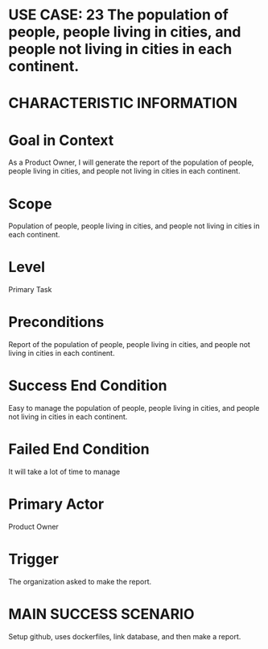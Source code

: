 # USE CASE: 23 The population of people, people living in cities, and people not living in cities in each continent.

# CHARACTERISTIC INFORMATION

# Goal in Context
As a Product Owner, I will generate the report of the population of people, people living in cities, and people not living in cities in each continent.

# Scope
Population of people, people living in cities, and people not living in cities in each continent.

# Level
Primary Task

# Preconditions
Report of the population of people, people living in cities, and people not living in cities in each continent.

# Success End Condition
Easy to manage the population of people, people living in cities, and people not living in cities in each continent.

# Failed End Condition
It will take a lot of time to manage

# Primary Actor
Product Owner

# Trigger
The organization asked to make the report.

# MAIN SUCCESS SCENARIO
Setup github, uses dockerfiles, link database, and then make a report.
